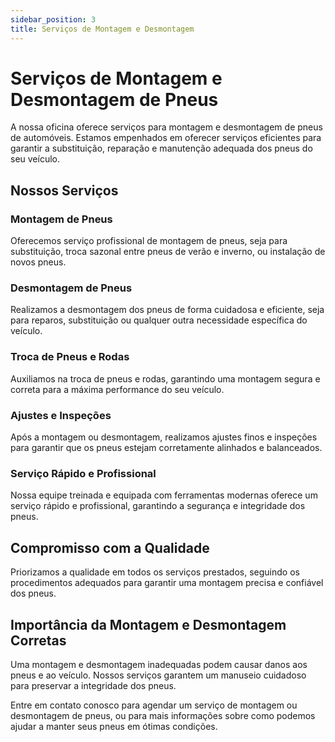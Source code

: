 ```yaml
---
sidebar_position: 3
title: Serviços de Montagem e Desmontagem 
---
```


# Serviços de Montagem e Desmontagem de Pneus
A  nossa oficina oferece serviços para montagem e desmontagem de pneus de automóveis. Estamos empenhados em oferecer serviços eficientes para garantir a substituição, reparação e manutenção adequada dos pneus do seu veículo.

## Nossos Serviços

### Montagem de Pneus

Oferecemos serviço profissional de montagem de pneus, seja para substituição, troca sazonal entre pneus de verão e inverno, ou instalação de novos pneus.

### Desmontagem de Pneus

Realizamos a desmontagem dos pneus de forma cuidadosa e eficiente, seja para reparos, substituição ou qualquer outra necessidade específica do veículo.

### Troca de Pneus e Rodas

Auxiliamos na troca de pneus e rodas, garantindo uma montagem segura e correta para a máxima performance do seu veículo.

### Ajustes e Inspeções

Após a montagem ou desmontagem, realizamos ajustes finos e inspeções para garantir que os pneus estejam corretamente alinhados e balanceados.

### Serviço Rápido e Profissional

Nossa equipe treinada e equipada com ferramentas modernas oferece um serviço rápido e profissional, garantindo a segurança e integridade dos pneus.

## Compromisso com a Qualidade

Priorizamos a qualidade em todos os serviços prestados, seguindo os procedimentos adequados para garantir uma montagem precisa e confiável dos pneus.

## Importância da Montagem e Desmontagem Corretas

Uma montagem e desmontagem inadequadas podem causar danos aos pneus e ao veículo. Nossos serviços garantem um manuseio cuidadoso para preservar a integridade dos pneus.

Entre em contato conosco para agendar um serviço de montagem ou desmontagem de pneus, ou para mais informações sobre como podemos ajudar a manter seus pneus em ótimas condições.


